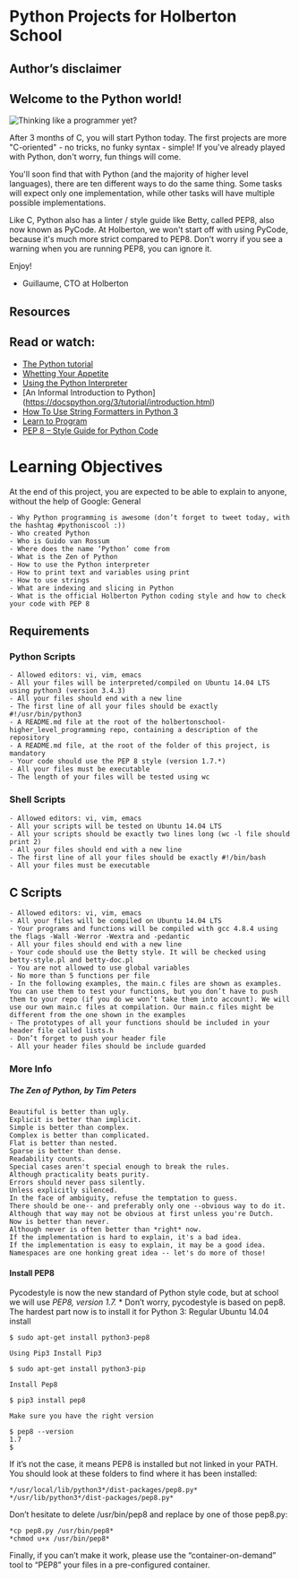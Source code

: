 # Python Projects for Holberton School
## Author’s disclaimer
## Welcome to the Python world!

![Thinking like a programmer yet?](https://s3.amazonaws.com/intranet-projects-files/holbertonschool-higher-level_programming+/231/48a9fdbd67c84a328a9df9ec8d93b9ac2458ac37721d7d53e51a27fb2bdc5263.jpg)

After 3 months of C, you will start Python today.
The first projects are more "C-oriented" - no tricks, no funky syntax - simple!
If you've already played with Python, don't worry, fun things will come.

You'll soon find that with Python (and the majority of higher level languages), there are ten different ways to do the same thing. Some tasks will expect only one implementation, while other tasks will have multiple possible implementations.

Like C, Python also has a linter / style guide like Betty, called PEP8, also now known as PyCode. At Holberton, we won't start off with using PyCode, because it's much more strict compared to PEP8. Don't worry if you see a warning when you are running PEP8, you can ignore it.

Enjoy!

- Guillaume, CTO at Holberton

## Resources
## Read or watch:

- [The Python tutorial](https://docs.python.org/3tutorial/index.html)
- [Whetting Your Appetite](https://docs.python.org/3tutorial/appetite.html)
- [Using the Python Interpreter](https://docs.pythonorg/3/tutorial/interpreter.html)
- [An Informal Introduction to Python] (https://docspython.org/3/tutorial/introduction.html)
- [How To Use String Formatters in Python 3](https:/realpython.com/python-f-strings/)
- [Learn to Program](https://www.youtube.com/playlistlist=PLGLfVvz_LVvTn3cK5e6LjhgGiSeVlIRwt)
- [PEP 8 – Style Guide for Python Code](https://pypiorg/project/pycodestyle/)

# Learning Objectives

At the end of this project, you are expected to be able to explain to anyone, without the help of Google: General

    - Why Python programming is awesome (don’t forget to tweet today, with the hashtag #pythoniscool :))
    - Who created Python
    - Who is Guido van Rossum
    - Where does the name ‘Python’ come from
    - What is the Zen of Python
    - How to use the Python interpreter
    - How to print text and variables using print
    - How to use strings
    - What are indexing and slicing in Python
    - What is the official Holberton Python coding style and how to check your code with PEP 8

## Requirements
### Python Scripts

    - Allowed editors: vi, vim, emacs
    - All your files will be interpreted/compiled on Ubuntu 14.04 LTS using python3 (version 3.4.3)
    - All your files should end with a new line
    - The first line of all your files should be exactly #!/usr/bin/python3
    - A README.md file at the root of the holbertonschool-higher_level_programming repo, containing a description of the repository
    - A README.md file, at the root of the folder of this project, is mandatory
    - Your code should use the PEP 8 style (version 1.7.*)
    - All your files must be executable
    - The length of your files will be tested using wc

### Shell Scripts

    - Allowed editors: vi, vim, emacs
    - All your scripts will be tested on Ubuntu 14.04 LTS
    - All your scripts should be exactly two lines long (wc -l file should print 2)
    - All your files should end with a new line
    - The first line of all your files should be exactly #!/bin/bash
    - All your files must be executable

## C Scripts

    - Allowed editors: vi, vim, emacs
    - All your files will be compiled on Ubuntu 14.04 LTS
    - Your programs and functions will be compiled with gcc 4.8.4 using the flags -Wall -Werror -Wextra and -pedantic
    - All your files should end with a new line
    - Your code should use the Betty style. It will be checked using betty-style.pl and betty-doc.pl
    - You are not allowed to use global variables
    - No more than 5 functions per file
    - In the following examples, the main.c files are shown as examples. You can use them to test your functions, but you don’t have to push them to your repo (if you do we won’t take them into account). We will use our own main.c files at compilation. Our main.c files might be different from the one shown in the examples
    - The prototypes of all your functions should be included in your header file called lists.h
    - Don’t forget to push your header file
    - All your header files should be include guarded

### More Info

##### The Zen of Python, by Tim Peters

    Beautiful is better than ugly.
    Explicit is better than implicit.
    Simple is better than complex.
    Complex is better than complicated.
    Flat is better than nested.
    Sparse is better than dense.
    Readability counts.
    Special cases aren't special enough to break the rules.
    Although practicality beats purity.
    Errors should never pass silently.
    Unless explicitly silenced.
    In the face of ambiguity, refuse the temptation to guess.
    There should be one-- and preferably only one --obvious way to do it.
    Although that way may not be obvious at first unless you're Dutch.
    Now is better than never.
    Although never is often better than *right* now.
    If the implementation is hard to explain, it's a bad idea.
    If the implementation is easy to explain, it may be a good idea.
    Namespaces are one honking great idea -- let's do more of those!

#### Install PEP8

Pycodestyle is now the new standard of Python style code, but at school we will use *PEP8, version 1.7.* * Don’t worry, pycodestyle is based on pep8. The hardest part now is to install it for Python 3: Regular Ubuntu 14.04 install

    $ sudo apt-get install python3-pep8

    Using Pip3 Install Pip3

    $ sudo apt-get install python3-pip

    Install Pep8

    $ pip3 install pep8

    Make sure you have the right version

    $ pep8 --version
    1.7
    $

If it’s not the case, it means PEP8 is installed but not linked in your PATH. You should look at these folders to find where it has been installed:

    */usr/local/lib/python3*/dist-packages/pep8.py*
    */usr/lib/python3*/dist-packages/pep8.py*

Don’t hesitate to delete /usr/bin/pep8 and replace by one of those pep8.py:

    *cp pep8.py /usr/bin/pep8*
    *chmod u+x /usr/bin/pep8*

Finally, if you can’t make it work, please use the “container-on-demand” tool to “PEP8” your files in a pre-configured container.
